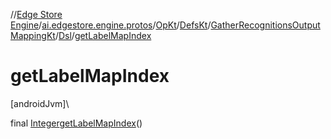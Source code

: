 //[Edge Store Engine](../../../../../../index.md)/[ai.edgestore.engine.protos](../../../../index.md)/[OpKt](../../../index.md)/[DefsKt](../../index.md)/[GatherRecognitionsOutputMappingKt](../index.md)/[Dsl](index.md)/[getLabelMapIndex](get-label-map-index.md)

# getLabelMapIndex

[androidJvm]\

final [Integer](https://developer.android.com/reference/kotlin/java/lang/Integer.html)[getLabelMapIndex](get-label-map-index.md)()
